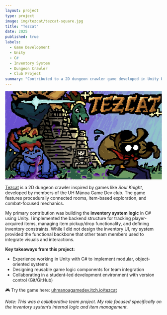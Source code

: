 ```yaml
---
layout: project
type: project
image: img/tezcat/tezcat-square.jpg
title: "Tezcat"
date: 2025
published: true
labels:
  - Game Development
  - Unity
  - C#
  - Inventory System
  - Dungeon Crawler
  - Club Project
summary: "Contributed to a 2D dungeon crawler game developed in Unity by implementing the core inventory system logic."
---
```


<img class="img-fluid" src="../img/tezcat/tezcat-screenshot.jpg">

[Tezcat](https://uhmanoagamedev.itch.io/tezcat) is a 2D dungeon crawler inspired by games like *Soul Knight*, developed by members of the UH Mānoa Game Dev club. The game features procedurally connected rooms, item-based exploration, and combat-focused mechanics.

My primary contribution was building the **inventory system logic** in C# using Unity. I implemented the backend structure for tracking player-acquired items, managing item pickup/drop functionality, and defining inventory constraints. While I did not design the inventory UI, my system provided the functional backbone that other team members used to integrate visuals and interactions.

**Key takeaways from this project:**
- Experience working in Unity with C# to implement modular, object-oriented systems
- Designing reusable game logic components for team integration
- Collaborating in a student-led development environment with version control (Git/GitHub)

🎮 Try the game here: [uhmanoagamedev.itch.io/tezcat](https://uhmanoagamedev.itch.io/tezcat)

*Note: This was a collaborative team project. My role focused specifically on the inventory system’s internal logic and item management.*
